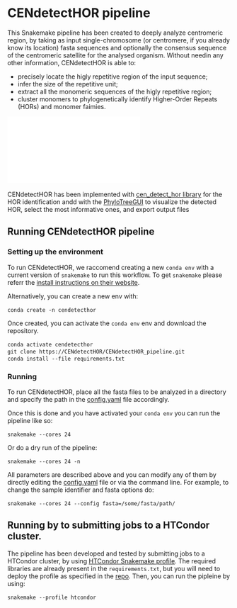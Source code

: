 # CENdetectHOR pipeline

This Snakemake pipeline has been created to deeply analyze centromeric region, by taking as input single-chromosome (or centromere, if you already know its location) fasta sequences and optionally the consensus sequence of the centromeric satellite for the analysed organism. 
Without needin any other information, CENdetectHOR is able to:
- precisely locate the higly repetitive region of the input sequence;
- infer the size of the repetitive unit;
- extract all the monomeric sequences of the higly repetitive region;
- cluster monomers to phylogenetically identify Higher-Order Repeats (HORs) and monomer faimies.

![Workflow](/img/Workflow.pdf)

CENdetectHOR has been implemented with [cen_detect_hor library](https://github.com/CENdetectHOR/CENdetectHOR_lib) for the HOR identification andd with the [PhyloTreeGUI](https://github.com/CENdetectHOR/PhyloTreeGUI) to visualize the detected HOR, select the most informative ones, and export output files 

## Running CENdetectHOR pipeline

### Setting up the environment

To run CENdetectHOR, we raccomend creating a new `conda env` with a current version of `snakemake` to run this workflow. To get `snakemake` please referr the [install instructions on their website](https://snakemake.readthedocs.io/en/stable/getting_started/installation.html). 

Alternatively, you can create a new env with:
```
conda create -n cendetecthor
```

Once created, you can activate the `conda env` env and download the repository. 
```
conda activate cendetecthor
git clone https://CENdetectHOR/CENdetectHOR_pipeline.git
conda install --file requirements.txt
```

### Running

To run CENdetectHOR, place all the fasta files to be analyzed in a directory and specify the path in the [config.yaml](config/config.yaml) file accordingly.

Once this is done and you have activated your `conda env` you can run the pipeline like so:
```
snakemake --cores 24
```
Or do a dry run of the pipeline:
```
snakemake --cores 24 -n
```
All parameters are described above and you can modify any of them by directly editing the [config.yaml](config/config.yaml) file or via the command line. For example, to change the sample identifier and fasta options do:
```
snakemake --cores 24 --config fasta=/some/fasta/path/
```

## Running by to submitting jobs to a HTCondor cluster. 

The pipeline has been developed and tested by submitting jobs to a HTCondor cluster, by using [HTCondor Snakemake profile](https://github.com/Snakemake-Profiles/htcondor). 
The required libraries are already present in the `requirements.txt`, but you will need to deploy the profile as specified in the [repo](https://github.com/Snakemake-Profiles/htcondor). 
Then, you can run the pipleine by using:
```
snakemake --profile htcondor
```


